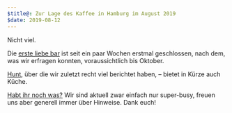 ```yaml
---
$title@: Zur Lage des Kaffee in Hamburg im August 2019
$date: 2019-08-12
---
```


Nicht viel.

Die [erste liebe bar]([url('/content/cafes/erste-liebe-bar.md')]) ist seit ein paar Wochen erstmal geschlossen, nach dem, was wir erfragen konnten, voraussichtlich bis Oktober.

[Hunt]([url('/content/roasters/hunt.md')]), über die wir zuletzt recht viel berichtet haben, – bietet in Kürze auch Küche.

[Habt ihr noch was?]([url('/content/pages/contact.md')]) Wir sind aktuell zwar einfach nur super-busy, freuen uns aber generell immer über Hinweise. Dank euch!